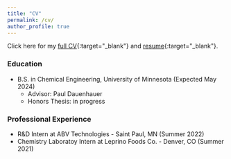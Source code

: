 ```yaml
---
title: "CV"
permalink: /cv/
author_profile: true
---
```

Click here for my [full CV](/documents/CV_2023-08-11.pdf){:target="_blank"} and [resume](/documents/Resume_2023-08-11.pdf){:target="_blank"}.
### Education
- B.S. in Chemical Engineering, University of Minnesota (Expected May 2024)
    - Advisor: Paul Dauenhauer
    - Honors Thesis: in progress

### Professional Experience
- R&D Intern at ABV Technologies - Saint Paul, MN (Summer 2022)
- Chemistry Laboratoy Intern at Leprino Foods Co. - Denver, CO (Summer 2021)
